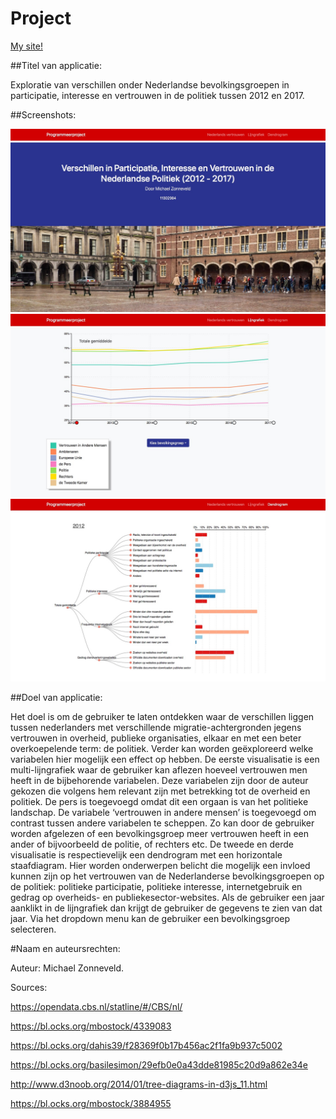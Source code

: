 # Project
[My site!](https://michaelzon.github.io/vertrouwen_in_nederland/)

##Titel van applicatie:

Exploratie van verschillen onder Nederlandse bevolkingsgroepen in participatie, interesse en vertrouwen in de politiek tussen 2012 en 2017.

##Screenshots:

![](docs/image_25.jpg)
![](docs/image_26.jpg)
![](docs/image_27.jpg)

##Doel van applicatie:

Het doel is om de gebruiker te laten ontdekken waar de verschillen liggen tussen nederlanders met verschillende migratie-achtergronden jegens vertrouwen in overheid, publieke organisaties, elkaar en met een beter overkoepelende term: de politiek. Verder kan worden geëxploreerd welke variabelen hier mogelijk een effect op hebben. De eerste visualisatie is een multi-lijngrafiek waar de gebruiker kan aflezen hoeveel vertrouwen men heeft in de bijbehorende variabelen. Deze variabelen zijn door de auteur gekozen die volgens hem relevant zijn met betrekking tot de overheid en politiek. De pers is toegevoegd omdat dit een orgaan is van het politieke landschap. De variabele ‘vertrouwen in andere mensen’ is toegevoegd om contrast tussen andere variabelen te scheppen. Zo kan door de gebruiker worden afgelezen of een bevolkingsgroep meer vertrouwen heeft in een ander of bijvoorbeeld de politie, of rechters etc. De tweede en derde visualisatie is respectievelijk een dendrogram met een horizontale staafdiagram. Hier worden onderwerpen belicht die mogelijk een invloed kunnen zijn op het vertrouwen van de Nederlanderse bevolkingsgroepen op de politiek: politieke participatie, politieke interesse, internetgebruik en gedrag op overheids- en publiekesector-websites. Als de gebruiker een jaar aanklikt in de lijngrafiek dan krijgt de gebruiker de gegevens te zien van dat jaar. Via het dropdown menu kan de gebruiker een bevolkingsgroep selecteren.

#Naam en auteursrechten:

Auteur: Michael Zonneveld.

Sources:

https://opendata.cbs.nl/statline/#/CBS/nl/

https://bl.ocks.org/mbostock/4339083

https://bl.ocks.org/dahis39/f28369f0b17b456ac2f1fa9b937c5002

https://bl.ocks.org/basilesimon/29efb0e0a43dde81985c20d9a862e34e

http://www.d3noob.org/2014/01/tree-diagrams-in-d3js_11.html

https://bl.ocks.org/mbostock/3884955
